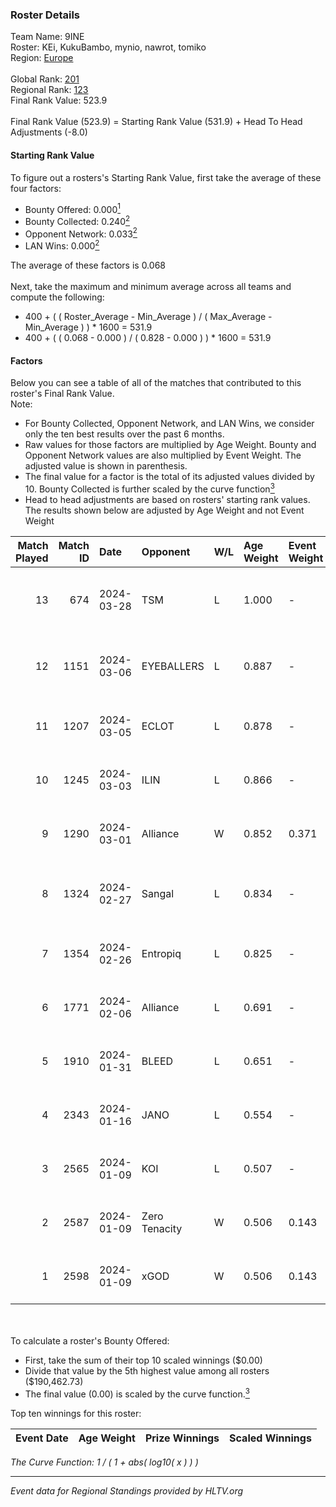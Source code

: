 ### Roster Details<br />
Team Name: 9INE<br />
Roster: KEi, KukuBambo, mynio, nawrot, tomiko<br />
Region: [Europe]( ../standings_europe.md)<br />
<br />
Global Rank: [201](../standings_global.md)<br />
Regional Rank: [123]( ../standings_europe.md)<br />
Final Rank Value:  523.9<br />
<br />
Final Rank Value (523.9) = Starting Rank Value (531.9) + Head To Head Adjustments (-8.0)<br />

#### Starting Rank Value<br />
To figure out a rosters's Starting Rank Value, first take the average of these four factors:<br />
- Bounty Offered: 0.000[<sup>1</sup>](#table2)
- Bounty Collected: 0.240[<sup>2</sup>](#table1)
- Opponent Network: 0.033[<sup>2</sup>](#table1)
- LAN Wins: 0.000[<sup>2</sup>](#table1)

The average of these factors is 0.068<br />
<br />
Next, take the maximum and minimum average across all teams and compute the following:<br />
- 400 + ( ( Roster_Average - Min_Average ) / ( Max_Average - Min_Average ) ) * 1600 = 531.9
- 400 + ( ( 0.068 - 0.000 ) / ( 0.828 - 0.000 ) ) * 1600 = 531.9


#### Factors<br />
Below you can see a table of all of the matches that contributed to this roster's Final Rank Value.<br />
Note:<br />

- For Bounty Collected, Opponent Network, and LAN Wins, we consider only the ten best results over the past 6 months.
- Raw values for those factors are multiplied by Age Weight. Bounty and Opponent Network values are also multiplied by Event Weight. The adjusted value is shown in parenthesis.
- The final value for a factor is the total of its adjusted values divided by 10. Bounty Collected is further scaled by the curve function[<sup>3</sup>](#curveFunction)
- Head to head adjustments are based on rosters' starting rank values. The results shown below are adjusted by Age Weight and not Event Weight
<span id="table1"></span><br />


| Match Played | Match ID | Date       | Opponent      | W/L | Age Weight | Event Weight | Bounty Collected | Opponent Network | LAN Wins  | H2H Adj. | Roster                                |
| -: | -: | :- | :- | :- | :- | :- | :- | :- | :- | -: | :- |
|           13 |      674 | 2024-03-28 | TSM           | L   | 1.000      | -            | -                | -                | -         |    -5.82 | KEi, KukuBambo, mynio, nawrot, tomiko |
|           12 |     1151 | 2024-03-06 | EYEBALLERS    | L   | 0.887      | -            | -                | -                | -         |    -3.33 | KEi, KukuBambo, mynio, nawrot, tomiko |
|           11 |     1207 | 2024-03-05 | ECLOT         | L   | 0.878      | -            | -                | -                | -         |    -1.39 | KEi, mynio, SaMey, Sobol, tomiko      |
|           10 |     1245 | 2024-03-03 | ILIN          | L   | 0.866      | -            | -                | -                | -         |   -13.72 | KEi, mynio, snatchie, Sobol, tomiko   |
|            9 |     1290 | 2024-03-01 | Alliance      | W   | 0.852      | 0.371        | 0.020 (0.006)    | 0.855 (0.270)    | 0 (0.000) |    23.07 | KEi, mynio, SaMey, Sobol, tomiko      |
|            8 |     1324 | 2024-02-27 | Sangal        | L   | 0.834      | -            | -                | -                | -         |    -6.50 | KEi, KukuBambo, mynio, nawrot, tomiko |
|            7 |     1354 | 2024-02-26 | Entropiq      | L   | 0.825      | -            | -                | -                | -         |    -6.26 | KEi, mynio, SaMey, Sobol, tomiko      |
|            6 |     1771 | 2024-02-06 | Alliance      | L   | 0.691      | -            | -                | -                | -         |    -3.51 | KEi, KukuBambo, mhL, mynio, tomiko    |
|            5 |     1910 | 2024-01-31 | BLEED         | L   | 0.651      | -            | -                | -                | -         |    -1.04 | KEi, KukuBambo, mhL, mynio, tomiko    |
|            4 |     2343 | 2024-01-16 | JANO          | L   | 0.554      | -            | -                | -                | -         |    -6.42 | KEi, KukuBambo, mhL, mynio, tomiko    |
|            3 |     2565 | 2024-01-09 | KOI           | L   | 0.507      | -            | -                | -                | -         |    -0.96 | KEi, KukuBambo, mhL, mynio, tomiko    |
|            2 |     2587 | 2024-01-09 | Zero Tenacity | W   | 0.506      | 0.143        | 0.008 (0.001)    | 0.805 (0.058)    | 0 (0.000) |    12.79 | KEi, KukuBambo, mhL, mynio, tomiko    |
|            1 |     2598 | 2024-01-09 | xGOD          | W   | 0.506      | 0.143        | 0.000 (0.000)    | 0.000 (0.000)    | 0 (0.000) |     5.10 | KEi, KukuBambo, mhL, mynio, tomiko    |

<br />
<span id="table2"></span><br />
To calculate a roster's Bounty Offered:<br />

- First, take the sum of their top 10 scaled winnings ($0.00)
- Divide that value by the 5th highest value among all rosters ($190,462.73)
- The final value (0.00) is scaled by the curve function.[<sup>3</sup>](#curveFunction)

Top ten winnings for this roster:<br />

| Event Date | Age Weight | Prize Winnings | Scaled Winnings |
| :- | -: | :- | :- |


<span id="curveFunction"></span>_The Curve Function: 1 / ( 1 + abs( log10( x ) ) )_<br />

---
_Event data for Regional Standings provided by HLTV.org_<br />
